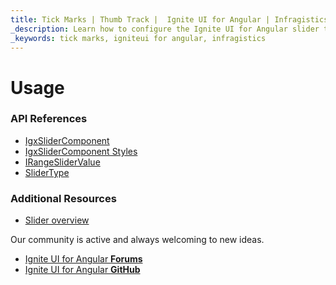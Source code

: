 ```yaml
---
title: Tick Marks | Thumb Track |  Ignite UI for Angular | Infragistics
_description: Learn how to configure the Ignite UI for Angular slider tick marks, and improve your data visualization by using angular slider step with convenient thumb track
_keywords: tick marks, igniteui for angular, infragistics
---
```


# Usage


### API References
<div class="divider--half"></div>

* [IgxSliderComponent]({environment:angularApiUrl}/classes/igxslidercomponent.html)
* [IgxSliderComponent Styles]({environment:sassApiUrl}/themes#function-slider-theme)
* [IRangeSliderValue]({environment:angularApiUrl}/interfaces/irangeslidervalue.html)
* [SliderType]({environment:angularApiUrl}/enums/slidertype.html)


### Additional Resources

* [Slider overview](slider.md)

<div class="divider--half"></div>

Our community is active and always welcoming to new ideas.
* [Ignite UI for Angular **Forums**](https://www.infragistics.com/community/forums/f/ignite-ui-for-angular)
* [Ignite UI for Angular **GitHub**](https://github.com/IgniteUI/igniteui-angular)
